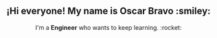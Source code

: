 <h2 align="center">
    ¡Hi everyone! My name is Oscar Bravo :smiley:
</h2>

<p align="center">
    I'm a <strong>Engineer</strong> who wants to keep learning. :rocket:
</p>